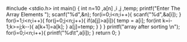 #include <stdio.h>
int main()
{
    int n=10 ,a[n] ,i ,j ,temp;
    printf("Enter The Array Elements ");
    scanf("%d",&n);
    for(i=0;i<n;i++){
        scanf("%d",&a[i]);
    }
    for(i=1;i<n;i++){
        for(j=0;j<n;j++){
            if(a[j]>a[i]){
             temp = a[i];
                for(int k=i-1;k>=j;k--){
                    a[k+1]=a[k];
                }
                a[j]=temp;
            } 
        }
    }
    printf("array after sorting \n");
   for(i=0;i<n;i++){
            printf("%d\t",a[i]);
        }
return 0;
}
